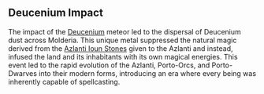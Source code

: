 
## Deucenium Impact

The impact of the [Deucenium](Deucenium.md) meteor led to the dispersal of Deucenium dust across Molderia. This unique metal suppressed the natural magic derived from the [Azlanti Ioun Stones](../Artifacts/Azlanti%20Ioun%20Stones.md) given to the Azlanti and instead, infused the land and its inhabitants with its own magical energies. This event led to the rapid evolution of the Azlanti, Porto-Orcs, and Porto-Dwarves into their modern forms, introducing an era where every being was inherently capable of spellcasting.